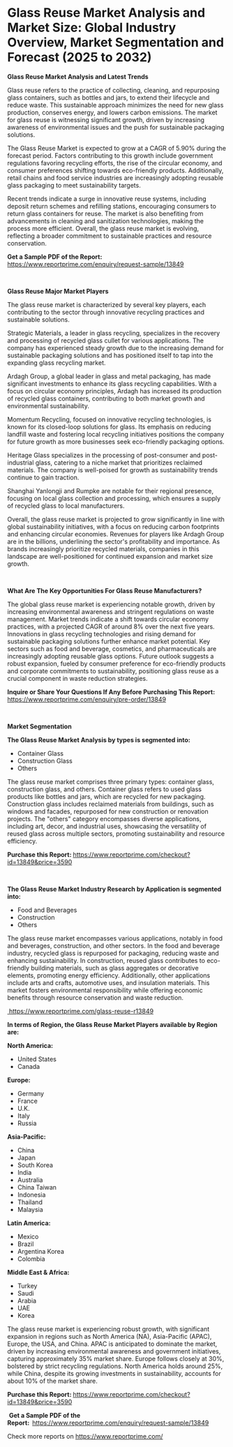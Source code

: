 <p><h1>Glass Reuse Market Analysis and Market Size: Global Industry Overview, Market Segmentation and Forecast (2025 to 2032)</h1></p><p><strong>Glass Reuse Market Analysis and Latest Trends</strong></p>
<p><p>Glass reuse refers to the practice of collecting, cleaning, and repurposing glass containers, such as bottles and jars, to extend their lifecycle and reduce waste. This sustainable approach minimizes the need for new glass production, conserves energy, and lowers carbon emissions. The market for glass reuse is witnessing significant growth, driven by increasing awareness of environmental issues and the push for sustainable packaging solutions. </p><p>The Glass Reuse Market is expected to grow at a CAGR of 5.90% during the forecast period. Factors contributing to this growth include government regulations favoring recycling efforts, the rise of the circular economy, and consumer preferences shifting towards eco-friendly products. Additionally, retail chains and food service industries are increasingly adopting reusable glass packaging to meet sustainability targets.</p><p>Recent trends indicate a surge in innovative reuse systems, including deposit return schemes and refilling stations, encouraging consumers to return glass containers for reuse. The market is also benefiting from advancements in cleaning and sanitization technologies, making the process more efficient. Overall, the glass reuse market is evolving, reflecting a broader commitment to sustainable practices and resource conservation.</p></p>
<p><strong>Get a Sample PDF of the Report:&nbsp;</strong> <a href="https://www.reportprime.com/enquiry/request-sample/13849?utm_campaign=2310&utm_medium=2&utm_source=Github&utm_content=ia&utm_term=20032025&utm_id=glass-reuse">https://www.reportprime.com/enquiry/request-sample/13849</a></p>
<p>&nbsp;</p>
<p><strong>Glass Reuse Major Market Players</strong></p>
<p><p>The glass reuse market is characterized by several key players, each contributing to the sector through innovative recycling practices and sustainable solutions. </p><p>Strategic Materials, a leader in glass recycling, specializes in the recovery and processing of recycled glass cullet for various applications. The company has experienced steady growth due to the increasing demand for sustainable packaging solutions and has positioned itself to tap into the expanding glass recycling market. </p><p>Ardagh Group, a global leader in glass and metal packaging, has made significant investments to enhance its glass recycling capabilities. With a focus on circular economy principles, Ardagh has increased its production of recycled glass containers, contributing to both market growth and environmental sustainability. </p><p>Momentum Recycling, focused on innovative recycling technologies, is known for its closed-loop solutions for glass. Its emphasis on reducing landfill waste and fostering local recycling initiatives positions the company for future growth as more businesses seek eco-friendly packaging options.</p><p>Heritage Glass specializes in the processing of post-consumer and post-industrial glass, catering to a niche market that prioritizes reclaimed materials. The company is well-poised for growth as sustainability trends continue to gain traction.</p><p>Shanghai Yanlongji and Rumpke are notable for their regional presence, focusing on local glass collection and processing, which ensures a supply of recycled glass to local manufacturers. </p><p>Overall, the glass reuse market is projected to grow significantly in line with global sustainability initiatives, with a focus on reducing carbon footprints and enhancing circular economies. Revenues for players like Ardagh Group are in the billions, underlining the sector's profitability and importance. As brands increasingly prioritize recycled materials, companies in this landscape are well-positioned for continued expansion and market size growth.</p></p>
<p>&nbsp;</p>
<p><strong>What Are The Key Opportunities For Glass Reuse Manufacturers?</strong></p>
<p><p>The global glass reuse market is experiencing notable growth, driven by increasing environmental awareness and stringent regulations on waste management. Market trends indicate a shift towards circular economy practices, with a projected CAGR of around 8% over the next five years. Innovations in glass recycling technologies and rising demand for sustainable packaging solutions further enhance market potential. Key sectors such as food and beverage, cosmetics, and pharmaceuticals are increasingly adopting reusable glass options. Future outlook suggests a robust expansion, fueled by consumer preference for eco-friendly products and corporate commitments to sustainability, positioning glass reuse as a crucial component in waste reduction strategies.</p></p>
<p><strong>Inquire or Share Your Questions If Any Before Purchasing This Report:</strong> <a href="https://www.reportprime.com/enquiry/pre-order/13849?utm_campaign=2310&utm_medium=2&utm_source=Github&utm_content=ia&utm_term=20032025&utm_id=glass-reuse">https://www.reportprime.com/enquiry/pre-order/13849</a></p>
<p>&nbsp;</p>
<p><strong>Market Segmentation</strong></p>
<p><strong>The Glass Reuse Market Analysis by types is segmented into:</strong></p>
<p><ul><li>Container Glass</li><li>Construction Glass</li><li>Others</li></ul></p>
<p><p>The glass reuse market comprises three primary types: container glass, construction glass, and others. Container glass refers to used glass products like bottles and jars, which are recycled for new packaging. Construction glass includes reclaimed materials from buildings, such as windows and facades, repurposed for new construction or renovation projects. The "others" category encompasses diverse applications, including art, decor, and industrial uses, showcasing the versatility of reused glass across multiple sectors, promoting sustainability and resource efficiency.</p></p>
<p><strong>Purchase this Report:&nbsp;</strong><a href="https://www.reportprime.com/checkout?id=13849&price=3590&utm_campaign=2310&utm_medium=2&utm_source=Github&utm_content=ia&utm_term=20032025&utm_id=glass-reuse">https://www.reportprime.com/checkout?id=13849&price=3590</a></p>
<p>&nbsp;</p>
<p><strong>The Glass Reuse Market Industry Research by Application is segmented into:</strong></p>
<p><ul><li>Food and Beverages</li><li>Construction</li><li>Others</li></ul></p>
<p><p>The glass reuse market encompasses various applications, notably in food and beverages, construction, and other sectors. In the food and beverage industry, recycled glass is repurposed for packaging, reducing waste and enhancing sustainability. In construction, reused glass contributes to eco-friendly building materials, such as glass aggregates or decorative elements, promoting energy efficiency. Additionally, other applications include arts and crafts, automotive uses, and insulation materials. This market fosters environmental responsibility while offering economic benefits through resource conservation and waste reduction.</p></p>
<p><a href="https://www.reportprime.com/glass-reuse-r13849?utm_campaign=2310&utm_medium=2&utm_source=Github&utm_content=ia&utm_term=20032025&utm_id=glass-reuse">&nbsp;https://www.reportprime.com/glass-reuse-r13849</a></p>
<p><strong>In terms of Region, the Glass Reuse Market Players available by Region are:</strong></p>
<p>
    <p> <strong> North America: </strong>
        <ul>
            <li>United States</li>
            <li>Canada</li>
        </ul>
        </p> 
    <p> <strong> Europe: </strong>
        <ul>
            <li>Germany</li>
            <li>France</li>
            <li>U.K.</li>
            <li>Italy</li>
            <li>Russia</li>
        </ul>
        </p> 
    <p> <strong> Asia-Pacific: </strong>
        <ul>
            <li>China</li>
            <li>Japan</li>
            <li>South Korea</li>
            <li>India</li>
            <li>Australia</li>
            <li>China Taiwan</li>
            <li>Indonesia</li>
            <li>Thailand</li>
            <li>Malaysia</li>
        </ul>
        </p> 
    <p> <strong> Latin America: </strong>
        <ul>
            <li>Mexico</li>
            <li>Brazil</li>
            <li>Argentina Korea</li>
            <li>Colombia</li>
        </ul>
        </p> 
    <p> <strong> Middle East & Africa: </strong>
        <ul>
            <li>Turkey</li>
            <li>Saudi</li>
            <li>Arabia</li>
            <li>UAE</li>
            <li>Korea</li>
        </ul>
    </p>
    </p>
<p><p>The glass reuse market is experiencing robust growth, with significant expansion in regions such as North America (NA), Asia-Pacific (APAC), Europe, the USA, and China. APAC is anticipated to dominate the market, driven by increasing environmental awareness and government initiatives, capturing approximately 35% market share. Europe follows closely at 30%, bolstered by strict recycling regulations. North America holds around 25%, while China, despite its growing investments in sustainability, accounts for about 10% of the market share.</p></p>
<p><strong>Purchase this Report: </strong><a href="https://www.reportprime.com/checkout?id=13849&price=3590&utm_campaign=2310&utm_medium=2&utm_source=Github&utm_content=ia&utm_term=20032025&utm_id=glass-reuse">https://www.reportprime.com/checkout?id=13849&price=3590</a></p>
<p>&nbsp;<strong>Get a Sample PDF of the Report:&nbsp;&nbsp;</strong><a href="https://www.reportprime.com/enquiry/request-sample/13849?utm_campaign=2310&utm_medium=2&utm_source=Github&utm_content=ia&utm_term=20032025&utm_id=glass-reuse">https://www.reportprime.com/enquiry/request-sample/13849</a></p>
<p><strong></strong></p>
<p>Check more reports on <a href="https://www.reportprime.com/?utm_campaign=2310&utm_medium=2&utm_source=Github&utm_content=ia&utm_term=20032025&utm_id=glass-reuse">https://www.reportprime.com/</a></p>